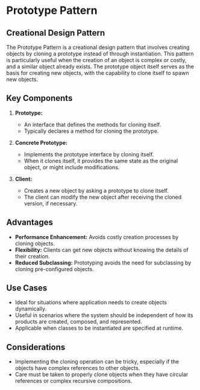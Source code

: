 # Prototype Pattern

## Creational Design Pattern

The Prototype Pattern is a creational design pattern that involves creating objects by cloning a prototype instead of
through instantiation. This pattern is particularly useful when the creation of an object is complex or costly, and a
similar object already exists. The prototype object itself serves as the basis for creating new objects, with the
capability to clone itself to spawn new objects.

## Key Components

1. **Prototype:**
    - An interface that defines the methods for cloning itself.
    - Typically declares a method for cloning the prototype.

2. **Concrete Prototype:**
    - Implements the prototype interface by cloning itself.
    - When it clones itself, it provides the same state as the original object, or might include modifications.

3. **Client:**
    - Creates a new object by asking a prototype to clone itself.
    - The client can modify the new object after receiving the cloned version, if necessary.

## Advantages

- **Performance Enhancement:** Avoids costly creation processes by cloning objects.
- **Flexibility:** Clients can get new objects without knowing the details of their creation.
- **Reduced Subclassing:** Prototyping avoids the need for subclassing by cloning pre-configured objects.

## Use Cases

- Ideal for situations where application needs to create objects dynamically.
- Useful in scenarios where the system should be independent of how its products are created, composed, and represented.
- Applicable when classes to be instantiated are specified at runtime.

## Considerations

- Implementing the cloning operation can be tricky, especially if the objects have complex references to other objects.
- Care must be taken to properly clone objects when they have circular references or complex recursive compositions.

